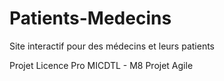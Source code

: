 # Patients-Medecins
Site interactif pour des médecins et leurs patients

Projet Licence Pro MICDTL - M8 Projet Agile
